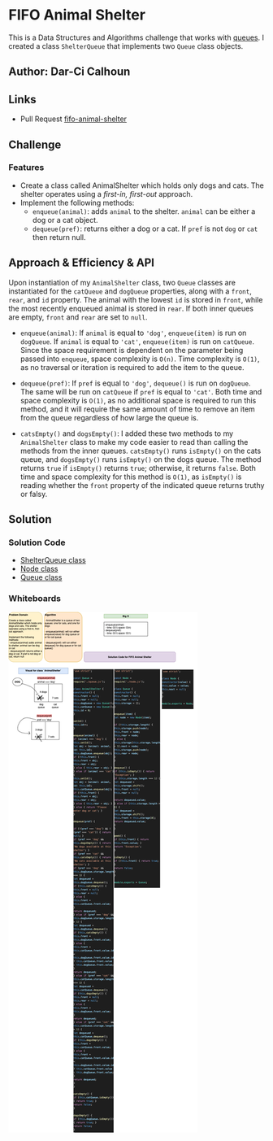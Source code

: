 # FIFO Animal Shelter

This is a Data Structures and Algorithms challenge that works with [queues](https://codefellows.github.io/common-curriculum/data_structures_and_algorithms/Code_401/class-10/resources/stacks_and_queues.html). I created a class `ShelterQueue` that implements two `Queue` class objects.

## Author: Dar-Ci Calhoun

## Links

- Pull Request [fifo-animal-shelter](https://github.com/dcalhoun286/data-structures-and-algorithms/pull/38)

## Challenge

### Features

- Create a class called AnimalShelter which holds only dogs and cats. The shelter operates using a *first-in, first-out* approach.
- Implement the following methods:
  - `enqueue(animal)`: adds `animal` to the shelter. `animal` can be either a dog or a cat object.
  - `dequeue(pref)`: returns either a dog or a cat. If `pref` is not `dog` or `cat` then return null.

## Approach & Efficiency & API

Upon instantiation of my `AnimalShelter` class, two `Queue` classes are instantiated for the `catQueue` and `dogQueue` properties, along with a `front`, `rear`, and `id` property. The animal with the lowest `id` is stored in `front`, while the most recently enqueued animal is stored in `rear`. If both inner queues are empty, `front` and `rear` are set to `null`.

- `enqueue(animal)`: If `animal` is equal to `'dog'`, `enqueue(item)` is run on `dogQueue`. If `animal` is equal to `'cat'`, `enqueue(item)` is run on `catQueue`. Since the space requirement is dependent on the parameter being passed into `enqueue`, space complexity is `O(n)`. Time complexity is `O(1)`, as no traversal or iteration is required to add the item to the queue.

- `dequeue(pref)`: If `pref` is equal to `'dog'`, `dequeue()` is run on `dogQueue`. The same will be run on `catQueue` if `pref` is equal to `'cat'`. Both time and space complexity is `O(1)`, as no additional space is required to run this method, and it will require the same amount of time to remove an item from the queue regardless of how large the queue is.

- `catsEmpty()` and `dogsEmpty()`: I added these two methods to my `AnimalShelter` class to make my code easier to read than calling the methods from the inner queues. `catsEmpty()` runs `isEmpty()` on the cats queue, and `dogsEmpty()` runs `isEmpty()` on the dogs queue. The method returns `true` if `isEmpty()` returns `true`; otherwise, it returns `false`. Both time and space complexity for this method is `O(1)`, as `isEmpty()` is reading whether the `front` property of the indicated queue returns truthy or falsy.

## Solution

### Solution Code

- [ShelterQueue class](lib/fifo-animal-shelter.js)
- [Node class](lib/node.js)
- [Queue class](lib/queue.js)

### Whiteboards

![fifo-animal-shelter whiteboard](./assets/fifoAnimalShelter.drawio.png)
